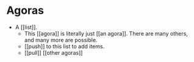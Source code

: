 # Agoras

- A [[list]].
  - This [[agora]] is literally just [[an agora]]. There are many others, and many more are possible.
  - [[push]] to this list to add items.
  - [[pull]] [[other agoras]]
